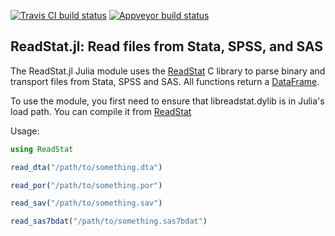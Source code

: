 [![Travis CI build status](https://travis-ci.org/WizardMac/ReadStat.jl.svg?branch=master)](https://travis-ci.org/WizardMac/ReadStat.jl)
[![Appveyor build status](https://ci.appveyor.com/api/projects/status/t297nextsc020qtd?svg=true)](https://ci.appveyor.com/project/evanmiller/dataread-jl/branch/master)

ReadStat.jl: Read files from Stata, SPSS, and SAS
--

The ReadStat.jl Julia module uses the
[ReadStat](https://github.com/WizardMac/ReadStat) C library to parse binary and
transport files from Stata, SPSS and SAS. All functions return a
[DataFrame](https://github.com/JuliaStats/DataFrames.jl).

To use the module, you first need to ensure that libreadstat.dylib is in
Julia's load path. You can compile it from [ReadStat](https://github.com/WizardMac/ReadStat)

Usage:

```julia
using ReadStat

read_dta("/path/to/something.dta")

read_por("/path/to/something.por")

read_sav("/path/to/something.sav")

read_sas7bdat("/path/to/something.sas7bdat")
```

